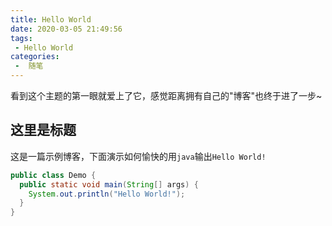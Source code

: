 ```yaml
---
title: Hello World
date: 2020-03-05 21:49:56
tags:
 - Hello World
categories:
 -  随笔
---
```

<!-- more -->

看到这个主题的第一眼就爱上了它，感觉距离拥有自己的"博客"也终于进了一步~



## 这里是标题

这是一篇示例博客，下面演示如何愉快的用`java`输出`Hello World!`


```java
public class Demo {
  public static void main(String[] args) {
    System.out.println("Hello World!");
  }
}	
